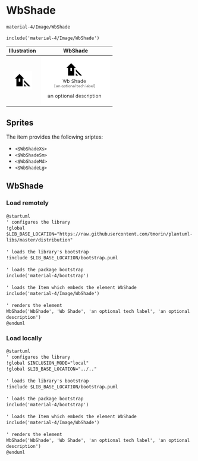 # WbShade


```text
material-4/Image/WbShade
```

```text
include('material-4/Image/WbShade')
```



| Illustration | WbShade |
| :---: | :---: |
| ![illustration for Illustration](../../material-4/Image/WbShade.png) | ![illustration for WbShade](../../material-4/Image/WbShade.Local.png) |



## Sprites
The item provides the following sriptes:

- `<$WbShadeXs>`
- `<$WbShadeSm>`
- `<$WbShadeMd>`
- `<$WbShadeLg>`





## WbShade

### Load remotely
```plantuml
@startuml
' configures the library
!global $LIB_BASE_LOCATION="https://raw.githubusercontent.com/tmorin/plantuml-libs/master/distribution"

' loads the library's bootstrap
!include $LIB_BASE_LOCATION/bootstrap.puml

' loads the package bootstrap
include('material-4/bootstrap')

' loads the Item which embeds the element WbShade
include('material-4/Image/WbShade')

' renders the element
WbShade('WbShade', 'Wb Shade', 'an optional tech label', 'an optional description')
@enduml
```

### Load locally
```plantuml
@startuml
' configures the library
!global $INCLUSION_MODE="local"
!global $LIB_BASE_LOCATION="../.."

' loads the library's bootstrap
!include $LIB_BASE_LOCATION/bootstrap.puml

' loads the package bootstrap
include('material-4/bootstrap')

' loads the Item which embeds the element WbShade
include('material-4/Image/WbShade')

' renders the element
WbShade('WbShade', 'Wb Shade', 'an optional tech label', 'an optional description')
@enduml
```

